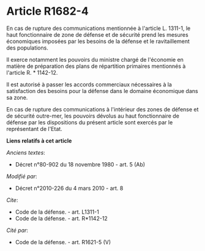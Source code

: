 # Article R1682-4

En cas de rupture des communications mentionnée à l'article L. 1311-1, le     haut fonctionnaire de zone de défense et de
sécurité prend les mesures économiques imposées par les besoins de la défense et le ravitaillement des populations. 

Il exerce notamment les pouvoirs du ministre chargé de l'économie en matière de préparation des plans de répartition
primaires mentionnés à l'article R. * 1142-12. 

Il est autorisé à passer les accords commerciaux nécessaires à la satisfaction des besoins pour la défense dans le domaine
économique dans sa zone. 

En cas de rupture des communications à l'intérieur des zones de défense et de sécurité outre-mer, les pouvoirs dévolus au
haut fonctionnaire de défense par les dispositions du présent article sont exercés par le représentant de l'Etat.

**Liens relatifs à cet article**

_Anciens textes_:

  - Décret n°80-902 du 18 novembre 1980 - art. 5 (Ab)

_Modifié par_:

  - Décret n°2010-226 du 4 mars 2010 - art. 8

_Cite_:

  - Code de la défense. - art. L1311-1
  - Code de la défense. - art. R*1142-12

_Cité par_:

  - Code de la défense. - art. R1621-5 (V)
